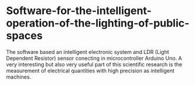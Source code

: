 # Software-for-the-intelligent-operation-of-the-lighting-of-public-spaces
The software based an intelligent electronic system and LDR (Light Dependent Resistor) sensor conecting in microcontroller Arduino Uno. A very interesting but also very useful part of this scientific research is the measurement of electrical quantities with high precision as intelligent machines.
